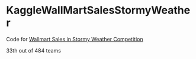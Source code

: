 # KaggleWallMartSalesStormyWeather 

Code for [Wallmart Sales in Stormy Weather Competition](https://www.kaggle.com/competitions/walmart-recruiting-sales-in-stormy-weather)

33th out of 484 teams
